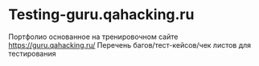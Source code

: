 # Testing-guru.qahacking.ru
Портфолио основанное на тренировочном сайте  https://guru.qahacking.ru/ Перечень багов/тест-кейсов/чек листов для тестирования 
